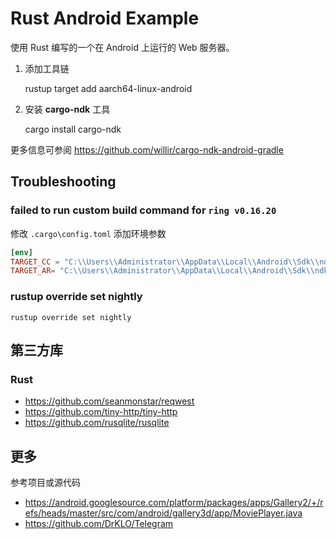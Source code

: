 # Rust Android Example

使用 Rust 编写的一个在 Android 上运行的 Web 服务器。 

1. 添加工具链

    rustup target add aarch64-linux-android
2. 安装 **cargo-ndk** 工具

    cargo install cargo-ndk

更多信息可参阅 https://github.com/willir/cargo-ndk-android-gradle

## Troubleshooting

### failed to run custom build command for `ring v0.16.20`

修改 `.cargo\config.toml` 添加环境参数

```toml
[env]
TARGET_CC = "C:\\Users\\Administrator\\AppData\\Local\\Android\\Sdk\\ndk\\23.1.7779620\\toolchains\\llvm\\prebuilt\\windows-x86_64\\bin\\aarch64-linux-android21-clang.cmd"
TARGET_AR= "C:\\Users\\Administrator\\AppData\\Local\\Android\\Sdk\\ndk\\23.1.7779620\\toolchains\\llvm\\prebuilt\\windows-x86_64\\bin\\llvm-ar.exe"
```

### rustup override set nightly

```
rustup override set nightly
```

## 第三方库

### Rust

- https://github.com/seanmonstar/reqwest
- https://github.com/tiny-http/tiny-http
- https://github.com/rusqlite/rusqlite

## 更多

参考项目或源代码

- https://android.googlesource.com/platform/packages/apps/Gallery2/+/refs/heads/master/src/com/android/gallery3d/app/MoviePlayer.java
- https://github.com/DrKLO/Telegram

